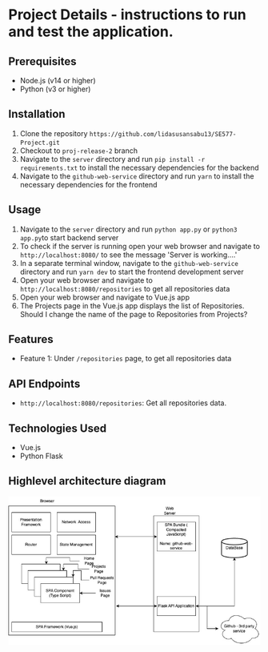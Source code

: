 

# Project Details -  instructions to run and test the application.

## Prerequisites

* Node.js (v14 or higher)
* Python (v3 or higher)

## Installation

1. Clone the repository `https://github.com/lidasusansabu13/SE577-Project.git`
2. Checkout to `proj-release-2` branch
3. Navigate to the `server` directory and run `pip install -r requirements.txt` to install the necessary dependencies for the backend
4. Navigate to the `github-web-service` directory and run `yarn` to install the necessary dependencies for the frontend

## Usage

1. Navigate to the `server` directory and run `python app.py` or `python3 app.py`to start backend server
2. To check if the server is running open your web browser and navigate to `http://localhost:8080/` to see the message 'Server is working....'
3. In a separate terminal window, navigate to the `github-web-service` directory and run `yarn dev` to start the frontend development server
4. Open your web browser and navigate to `http://localhost:8080/repositories` to get all repositories data
5. Open your web browser and navigate to Vue.js app
6. The Projects page in the Vue.js app displays the list of Repositories. Should I change the name of the page to Repositories from Projects?

## Features

* Feature 1: Under `/repositories` page, to get all repositories data


## API Endpoints

*  `http://localhost:8080/repositories`: Get all repositories data.


## Technologies Used

* Vue.js
* Python Flask

## Highlevel architecture diagram
![Highlevel architecture diagram](https://github.com/lidasusansabu13/SE577-Project/blob/proj-Release-2/GitManagerArchitecture.jpg)